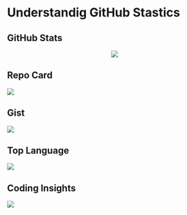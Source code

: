 
# Understandig GitHub Stastics

[one_dark_pro, codeSTACKr, aura_dark, github_dark, react, vision-friendly-dark, bear, monokai, catppuccin_latte]:#

## GitHub Stats
<div align="center">
<picture>
  <source
    media="(prefers-color-scheme: dark)"
    srcset="https://github-readme-stats.vercel.app/api?username=navin99x&show_icons=true&theme=vision-friendly-dark&rank_icon=github&custom_title=GitHub%20Contribution%20Dashboard&include_all_commits=true"
  />
  <source
     media="(prefers-color-scheme: light), (prefers-color-scheme: no-preference)"
    srcset="https://github-readme-stats.vercel.app/api?username=navin99x&show_icons=true&theme=catppuccin_latte&rank_icon=github&custom_title=GitHub%20Contribution%20Dashboard&include_all_commits=true"
  />
  <img src="https://github-readme-stats.vercel.app/api?username=navin99x&show_icons=true&theme=ambient_gradient" />
</picture>
</div>

## Repo Card

<picture>
  <source
    media="(prefers-color-scheme: dark)"
    srcset="https://github-readme-stats.vercel.app/api/pin/?username=navin99x&repo=navin99x&theme=vision-friendly-dark"
  />
  <source
     media="(prefers-color-scheme: light), (prefers-color-scheme: no-preference)"
    srcset="https://github-readme-stats.vercel.app/api/pin/?username=navin99x&repo=navin99x&theme=catppuccin_latte"
  />
  <img src="https://github-readme-stats.vercel.app/api/pin/?username=navin99x&repo=navin99x&theme=ambient_gradient" />
</picture>

## Gist

<picture>
  <source
    media="(prefers-color-scheme: dark)"
    srcset="https://github-readme-stats.vercel.app/api/gist?id=bbfce31e0217a3689c8d961a356cb10d&theme=vision-friendly-dark&show_owner=true"
  />
  <source
     media="(prefers-color-scheme: light), (prefers-color-scheme: no-preference)"
    srcset="https://github-readme-stats.vercel.app/api/gist?id=bbfce31e0217a3689c8d961a356cb10d&theme=catppuccin_latte&show_owner=true"
  />
  <img src="https://github-readme-stats.vercel.app/api/gist?id=bbfce31e0217a3689c8d961a356cb10d&theme=ambient_gradient&show_owner=true"/>
</picture>

## Top Language

<picture>
  <source
    media="(prefers-color-scheme: dark)"
    srcset="https://github-readme-stats.vercel.app/api/top-langs/?username=anuraghazra&theme=vision-friendly-dark&langs_count=7&layout=donut&card_width=350&custom_title=Core%20Languages"
  />
  <source
     media="(prefers-color-scheme: light), (prefers-color-scheme: no-preference)"
    srcset="https://github-readme-stats.vercel.app/api/top-langs/?username=anuraghazra&theme=catppuccin_latte&langs_count=7&layout=donut&card_width=350&custom_title=Core%20Languages"
  />
  <img src="https://github-readme-stats.vercel.app/api/top-langs/?username=anuraghazra&theme=ambient_gradient"/>
</picture>

## Coding Insights

<picture>
  <source
    media="(prefers-color-scheme: dark)"
    srcset="https://github-readme-stats.vercel.app/api/wakatime?username=ffflabs&theme=vision-friendly-dark&custom_title=Code%20Habits%20Overview&langs_count=9&layout=compact"
  />
  <source
     media="(prefers-color-scheme: light), (prefers-color-scheme: no-preference)"
    srcset="https://github-readme-stats.vercel.app/api/wakatime?username=ffflabs&theme=catppuccin_latte&custom_title=Code%20Habits%20Overview&langs_count=9&layout=compact"
  />
  <img src="https://github-readme-stats.vercel.app/api/wakatime?username=ffflabs&theme=ambient_gradient"/>
</picture>
